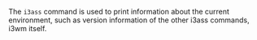 The `i3ass` command is used to print information
about the current environment, such as version
information of the other i3ass commands, i3wm itself.
